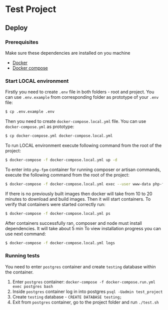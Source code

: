 # Test Project

## Deploy

### Prerequisites

Make sure these dependencies are installed on you machine

- [Docker](https://www.docker.com/ "Docker")
- [Docker compose](https://docs.docker.com/compose/ "Docker compose")

### Start LOCAL environment

Firstly you need to create `.env` file in both folders - root and project. You can use `.env.example` from corresponding folder as prototype of your `.env` file:

``` bash
$ cp .env.example .env
```

Then you need to create `docker-compose.local.yml` file. You can use `docker-compose.yml` as prototype:

``` bash
$ cp docker-compose.yml docker-compose.local.yml
```

To run LOCAL environment execute following command from the root of the project:

 ``` bash
 $ docker-compose -f docker-compose.local.yml up -d
 ```

To enter into `php-fpm` container for running composer or artisan commands, execute the following command from the root of the project:

 ``` bash
 $ docker-compose -f docker-compose.local.yml exec --user www-data php-fpm bash
 ```

If there is no previously built images then docker will take from 10 to 20 minutes to download and build images.
Then it will start containers.
To verify that containers were started correctly run:

 ``` bash
 $ docker-compose -f docker-compose.local.yml ps
 ```

After containers successfully ran, composer and node must install dependencies.
It will take about 5 min
To view installation progress you can use  next command:

 ``` bash
 $ docker-compose -f docker-compose.local.yml logs
 ```

### Running tests

You need to enter `postgres` container and create `testing` database within the container.

1. Enter `postgres` container: `docker-compose -f docker-compose.run.yml exec postgres bash`
2. Inside `postgres` container log in into postgres `psql -Uadmin test_project`
2. Create `testing` database - `CREATE DATABASE testing;`
3. Exit from `postgres` container, go to the project folder and run `./test.sh`
